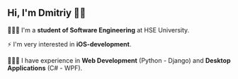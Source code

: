 ## Hi, I'm Dmitriy 👋🏻

👨🏻‍🎓 I'm a **student of Software Engineering** at HSE University.

⚡️ I'm very interested in **iOS-development**.

👨🏻‍💻 I have experience in **Web Development** (Python - Django) and **Desktop Applications** (C# - WPF).
